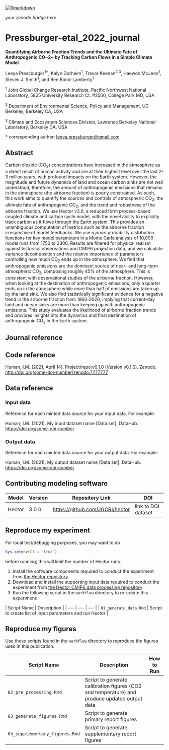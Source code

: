 <!-- badges: start -->
[![Rmarkdown](https://github.com/JGCRI/trackingC/workflows/Rmarkdown/badge.svg)](https://github.com/JGCRI/trackingC/actions)
<!-- badges: end -->

_your zenodo badge here_

# Pressburger-etal_2022_journal

**Quantifying Airborne Fraction Trends and the Ultimate Fate of Anthropogenic CO~2~ by Tracking Carbon Flows in a Simple Climate Model**

Leeya Pressburger<sup>1\*</sup>, Kalyn Dorheim<sup>1</sup>, Trevor Keenan<sup>2,</sup><sup>3</sup>, Haewon McJeon<sup>1</sup>, Steven J. Smith<sup>1</sup>, and Ben Bond-Lamberty<sup>1</sup>

<sup>1 </sup> Joint Global Change Research Institute, Pacific Northwest National Laboratory, 5825 University Research Ct. #3500, College Park MD, USA

<sup>2 </sup> Department of Environmental Science, Policy and Management, UC Berkeley, Berkeley CA, USA

<sup>3 </sup>Climate and Ecosystem Sciences Division, Lawrence Berkeley National Laboratory, Berkeley CA, USA

\* corresponding author: leeya.pressburger@gmail.com

## Abstract
Carbon dioxide (CO<sub>2</sub>) concentrations have increased in the atmosphere as a direct result of human activity and are at their highest level over the last 2-3 million years, with profound impacts on the Earth system. However, the magnitude and future dynamics of land and ocean carbon sinks are not well understood; therefore, the amount of anthropogenic emissions that remains in the atmosphere (the airborne fraction) is poorly constrained. As such, this work aims to quantify the sources and controls of atmospheric CO<sub>2</sub>, the ultimate fate of anthropogenic CO<sub>2</sub>, and the trend and robustness of the airborne fraction. We use Hector v3.0, a reduced form process-based coupled climate and carbon cycle model, with the novel ability to explicitly track carbon as it flows through the Earth system. This provides an unambiguous computation of metrics such as the airborne fraction irrespective of model feedbacks. We use _a priori_ probability distribution functions for key model parameters in a Monte Carlo analysis of 10,000 model runs from 1750 to 2300. Results are filtered for physical realism against historical observations and CMIP6 projection data, and we calculate variance decomposition and the relative importance of parameters controlling how much CO<sub>2</sub> ends up in the atmosphere. We find that anthropogenic emissions are the dominant source of near- and long-term atmospheric CO<sub>2</sub>, composing roughly 45% of the atmosphere. This is consistent with observational studies of the airborne fraction. However, when looking at the destination of anthropogenic emissions, only a quarter ends up in the atmosphere while more than half of emissions are taken up by the land sink. We also find statistically significant evidence for a negative trend in the airborne fraction from 1960-2020, implying that current-day land and ocean sinks are more than keeping up with anthropogenic emissions. This study evaluates the likelihood of airborne fraction trends and provides insights into the dynamics and final destination of anthropogenic CO<sub>2</sub> in the Earth system.

## Journal reference


## Code reference

Human, I.M. (2021, April 14). Project/repo:v0.1.0 (Version v0.1.0). Zenodo. http://doi.org/some-doi-number/zenodo.7777777

## Data reference

### Input data
Reference for each minted data source for your input data.  For example:

Human, I.M. (2021). My input dataset name [Data set]. DataHub. https://doi.org/some-doi-number

### Output data
Reference for each minted data source for your output data.  For example:

Human, I.M. (2021). My output dataset name [Data set]. DataHub. https://doi.org/some-doi-number

## Contributing modeling software
| Model | Version | Repository Link | DOI |
|-------|---------|-----------------|-----|
| Hector | 3.0.0 | https://github.com/JGCRI/hector | link to DOI dataset |


## Reproduce my experiment
For local test/debugging purposes, you may want to do
```r
Sys.setenv(CI = "true")
```
before running; this will limit the number of Hector runs.


1. Install the software components required to conduct the experiment from [the Hector repository](https://github.com/JGCRI/hector)
2. Download and install the supporting input data required to conduct the experiment from [the Hector CMIP6 data processing repository](https://github.com/JGCRI/hector_cmip6data/tree/main/outputs)
3. Run the following script in the `workflow` directory to re-create this experiment:

| Script Name | Description | 
| --- | --- | --- |
| `01_generate_data.Rmd` | Script to create list of input parameters and run Hector |


## Reproduce my figures
Use these scripts found in the `workflow` directory to reproduce the figures used in this publication.

| Script Name | Description | How to Run |
| --- | --- | --- |
| `02_pre_processing.Rmd` | Script to generate calibration figures (CO2 and temperature) and produce updated output data |
| `03_generate_figures.Rmd` | Script to generate primary report figures |
| `04_supplementary_figures.Rmd` | Script to generate supplementary report figures | 

